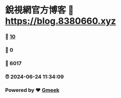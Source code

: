 # 銳視網官方博客 :link: https://blog.8380660.xyz 
### :page_facing_up: [10](https://blog.8380660.xyz/tag.html) 
### :speech_balloon: 0 
### :hibiscus: 6017 
### :alarm_clock: 2024-06-24 11:34:09 
### Powered by :heart: [Gmeek](https://github.com/Meekdai/Gmeek)
